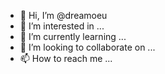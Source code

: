 - 👋 Hi, I’m @dreamoeu
- 👀 I’m interested in ...
- 🌱 I’m currently learning ...
- 💞️ I’m looking to collaborate on ...
- 📫 How to reach me ...

<!---
tuyiyfh/tuyiyfh is a ✨ special ✨ repository because its `README.md` (this file) appears on your GitHub profile.
You can click the Preview link to take a look at your changes.
--->
